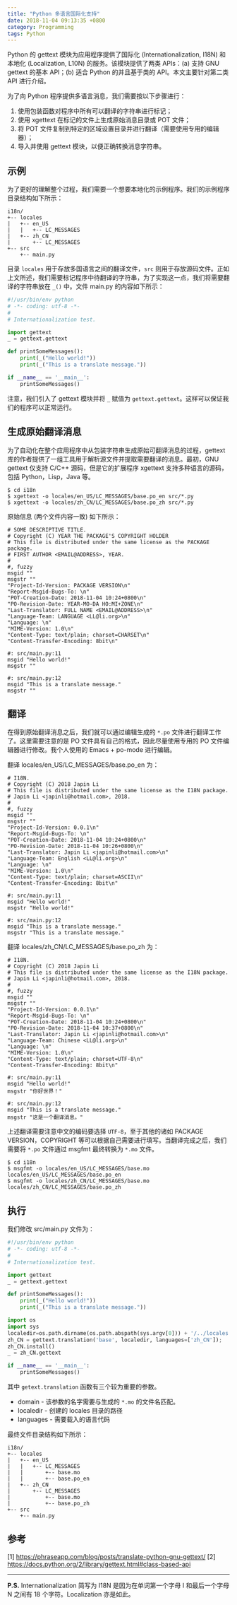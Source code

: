 ```yaml
---
title: "Python 多语言国际化支持"
date: 2018-11-04 09:13:35 +0800
category: Programming
tags: Python
---
```


<!--
GNU gettext 是国际化 (i18n) 开发古老而成熟的解决方案。它可以用于本地化任何类型的应用程序，并且在支持不同区域设置和规则方面十分灵活。在本文中，我们将介绍如何使用 Python 标准库中自带的 gettext 模块来实现程序的多语言支持。
-->


Python 的 gettext 模块为应用程序提供了国际化 (Internationalization, I18N) 和本地化 (Localization, L10N) 的服务。该模块提供了两类 APIs：(a) 支持 GNU gettext 的基本 API；(b) 适合 Python 的并且基于类的 API。本文主要针对第二类 API 进行介绍。

为了向 Python 程序提供多语言消息，我们需要按以下步骤进行：

1. 使用包装函数对程序中所有可以翻译的字符串进行标记；
2. 使用 xgettext 在标记的文件上生成原始消息目录或 POT 文件；
3. 将 POT 文件复制到特定的区域设置目录并进行翻译（需要使用专用的编辑器）；
4. 导入并使用 gettext 模块，以便正确转换消息字符串。

<!-- more -->

## 示例

为了更好的理解整个过程，我们需要一个想要本地化的示例程序。我们的示例程序目录结构如下所示：

```
i18n/
+-- locales
|   +-- en_US
|   |   +-- LC_MESSAGES
|   +-- zh_CN
|       +-- LC_MESSAGES
+-- src
    +-- main.py
```

目录 `locales` 用于存放多国语言之间的翻译文件，`src` 则用于存放源码文件。正如上文所述，我们需要标记程序中待翻译的字符串，为了实现这一点，我们将需要翻译的字符串放在 `_()` 中。文件 main.py 的内容如下所示：

``` python
#!/usr/bin/env python
# -*- coding: utf-8 -*-
#
# Internationalization test.

import gettext
_ = gettext.gettext

def printSomeMessages():
    print(_("Hello world!"))
    print(_("This is a translate message."))

if __name__ == '__main__':
    printSomeMessages()
```

注意，我们引入了 gettext 模块并将 `_` 赋值为 `gettext.gettext`。这样可以保证我们的程序可以正常运行。

## 生成原始翻译消息

为了自动化在整个应用程序中从包装字符串生成原始可翻译消息的过程，gettext 库的作者提供了一组工具用于解析源文件并提取需要翻译的消息。最初，GNU gettext 仅支持 C/C++ 源码，但是它的扩展程序 xgettext 支持多种语言的源码，包括 Python，Lisp，Java 等。

``` shell
$ cd i18n
$ xgettext -o locales/en_US/LC_MESSAGES/base.po_en src/*.py
$ xgettext -o locales/zh_CN/LC_MESSAGES/base.po_zh src/*.py
```

原始信息 (两个文件内容一致) 如下所示：

```
# SOME DESCRIPTIVE TITLE.
# Copyright (C) YEAR THE PACKAGE'S COPYRIGHT HOLDER
# This file is distributed under the same license as the PACKAGE package.
# FIRST AUTHOR <EMAIL@ADDRESS>, YEAR.
#
#, fuzzy
msgid ""
msgstr ""
"Project-Id-Version: PACKAGE VERSION\n"
"Report-Msgid-Bugs-To: \n"
"POT-Creation-Date: 2018-11-04 10:24+0800\n"
"PO-Revision-Date: YEAR-MO-DA HO:MI+ZONE\n"
"Last-Translator: FULL NAME <EMAIL@ADDRESS>\n"
"Language-Team: LANGUAGE <LL@li.org>\n"
"Language: \n"
"MIME-Version: 1.0\n"
"Content-Type: text/plain; charset=CHARSET\n"
"Content-Transfer-Encoding: 8bit\n"

#: src/main.py:11
msgid "Hello world!"
msgstr ""

#: src/main.py:12
msgid "This is a translate message."
msgstr ""
```

## 翻译

在得到原始翻译消息之后，我们就可以通过编辑生成的 `*.po` 文件进行翻译工作了。这里需要注意的是 PO 文件具有自己的格式，因此尽量使用专用的 PO 文件编辑器进行修改。我个人使用的 Emacs + po-mode 进行编辑。

翻译 locales/en_US/LC_MESSAGES/base.po_en 为：

```
# I18N.
# Copyright (C) 2018 Japin Li
# This file is distributed under the same license as the I18N package.
# Japin Li <japinli@hotmail.com>, 2018.
#
#, fuzzy
msgid ""
msgstr ""
"Project-Id-Version: 0.0.1\n"
"Report-Msgid-Bugs-To: \n"
"POT-Creation-Date: 2018-11-04 10:24+0800\n"
"PO-Revision-Date: 2018-11-04 10:26+0800\n"
"Last-Translator: Japin Li <japinli@hotmail.com>\n"
"Language-Team: English <LL@li.org>\n"
"Language: \n"
"MIME-Version: 1.0\n"
"Content-Type: text/plain; charset=ASCII\n"
"Content-Transfer-Encoding: 8bit\n"

#: src/main.py:11
msgid "Hello world!"
msgstr "Hello world!"

#: src/main.py:12
msgid "This is a translate message."
msgstr "This is a translate message."
```

翻译 locales/zh_CN/LC_MESSAGES/base.po_zh 为：

```
# I18N.
# Copyright (C) 2018 Japin Li
# This file is distributed under the same license as the I18N package.
# Japin Li <japinli@hotmail.com>, 2018.
#
#, fuzzy
msgid ""
msgstr ""
"Project-Id-Version: 0.0.1\n"
"Report-Msgid-Bugs-To: \n"
"POT-Creation-Date: 2018-11-04 10:24+0800\n"
"PO-Revision-Date: 2018-11-04 10:37+0800\n"
"Last-Translator: Japin Li <japinli@hotmail.com>\n"
"Language-Team: Chinese <LL@li.org>\n"
"Language: \n"
"MIME-Version: 1.0\n"
"Content-Type: text/plain; charset=UTF-8\n"
"Content-Transfer-Encoding: 8bit\n"

#: src/main.py:11
msgid "Hello world!"
msgstr "你好世界！"

#: src/main.py:12
msgid "This is a translate message."
msgstr "这是一个翻译消息。"
```

上述翻译需要注意中文的编码要选择 `UTF-8`，至于其他的诸如 PACKAGE VERSION，COPYRIGHT 等可以根据自己需要进行填写。当翻译完成之后，我们需要将 `*.po` 文件通过 msgfmt 最终转换为 `*.mo` 文件。

``` shell
$ cd i18n
$ msgfmt -o locales/en_US/LC_MESSAGES/base.mo locales/en_US/LC_MESSAGES/base.po_en
$ msgfmt -o locales/zh_CN/LC_MESSAGES/base.mo locales/zh_CN/LC_MESSAGES/base.po_zh
```

## 执行

我们修改 src/main.py 文件为：

``` python
#!/usr/bin/env python
# -*- coding: utf-8 -*-
#
# Internationalization test.

import gettext
_ = gettext.gettext

def printSomeMessages():
    print(_("Hello world!"))
    print(_("This is a translate message."))

import os
import sys
localedir=os.path.dirname(os.path.abspath(sys.argv[0])) + '/../locales'
zh_CN = gettext.translation('base', localedir, languages=['zh_CN']);
zh_CN.install()
_ = zh_CN.gettext

if __name__ == '__main__':
    printSomeMessages()
```

其中 `getext.translation` 函数有三个较为重要的参数。

* domain - 该参数的名字需要与生成的 `*.mo` 的文件名匹配。
* localedir - 创建的 locales 目录的路径
* languages - 需要载入的语言代码

最终文件目录结构如下所示：

```
i18n/
+-- locales
|   +-- en_US
|   |   +-- LC_MESSAGES
|   |       +-- base.mo
|   |       +-- base.po_en
|   +-- zh_CN
|       +-- LC_MESSAGES
|           +-- base.mo
|           +-- base.po_zh
+-- src
    +-- main.py
```

## 参考

[1] https://phraseapp.com/blog/posts/translate-python-gnu-gettext/
[2] https://docs.python.org/2/library/gettext.html#class-based-api

<hr>

__P.S.__ Internationalization 简写为 I18N 是因为在单词第一个字母 I 和最后一个字母 N 之间有 18 个字符。Localization 亦是如此。
